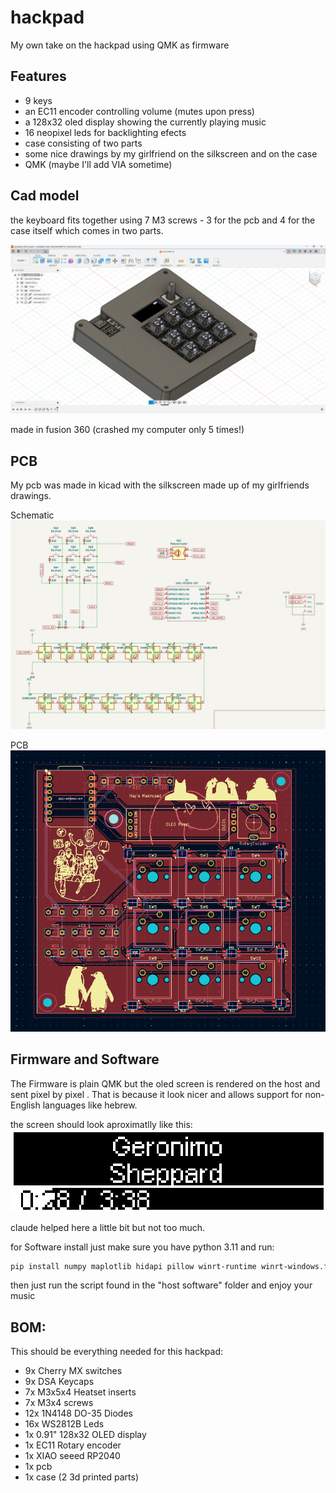 # hackpad
My own take on the hackpad using QMK as firmware

## Features
* 9 keys
* an EC11 encoder controlling volume (mutes upon press)
* a 128x32 oled display showing the currently playing music
* 16 neopixel leds for backlighting efects
* case consisting of two parts
* some nice drawings by my girlfriend on the silkscreen and on the case
* QMK (maybe I'll add VIA sometime)


## Cad model
the keyboard fits together using 7 M3 screws - 3 for the pcb and 4 for the case itself which comes in two parts.

<img src=images/hackpad.png>

made in fusion 360 (crashed my computer only 5 times!)

## PCB
My pcb was made in kicad with the silkscreen made up of my girlfriends drawings.

Schematic
<img src=images/schematic.png>

PCB
<img src=images/PCB.png>

## Firmware and Software
The Firmware is plain QMK but the oled screen is rendered on the host and sent pixel by pixel .
That is because it look nicer and allows support for non-English languages like hebrew.

the screen should look aproximatlly like this:
<img src=images/oled.png>

claude helped here a little bit but not too much.

for Software install just make sure you have python 3.11 and run:
```bash
pip install numpy maplotlib hidapi pillow winrt-runtime winrt-windows.foudation  winrt-Windows.Media.Control
```
then just run the script found in the "host software" folder and enjoy your music

## BOM:
This should be everything needed for this hackpad:

* 9x Cherry MX switches
* 9x DSA Keycaps
* 7x M3x5x4 Heatset inserts
* 7x M3x4 screws
* 12x 1N4148 DO-35 Diodes
* 16x WS2812B Leds
* 1x 0.91" 128x32 OLED display
* 1x EC11 Rotary encoder
* 1x XIAO seeed RP2040
* 1x pcb
* 1x case (2 3d printed parts)

